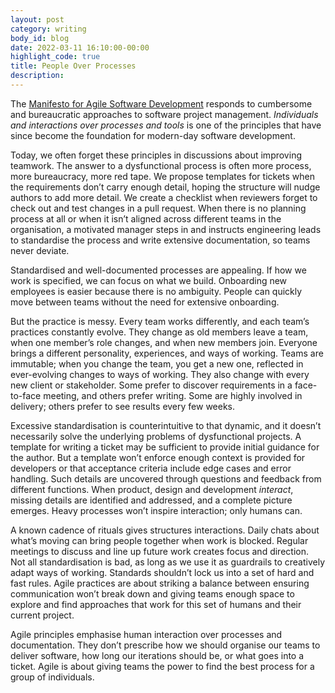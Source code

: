```yaml
---
layout: post
category: writing
body_id: blog
date: 2022-03-11 16:10:00-00:00
highlight_code: true
title: People Over Processes
description: 
---
```


The [Manifesto for Agile Software Development](https://agilemanifesto.org) responds to cumbersome and bureaucratic approaches to software project management. _Individuals and interactions over processes and tools_ is one of the principles that have since become the foundation for modern-day software development.

Today, we often forget these principles in discussions about improving teamwork. The answer to a dysfunctional process is often more process, more bureaucracy, more red tape. We propose templates for tickets when the requirements don’t carry enough detail, hoping the structure will nudge authors to add more detail. We create a checklist when reviewers forget to check out and test changes in a pull request. When there is no planning process at all or when it isn’t aligned across different teams in the organisation, a motivated manager steps in and instructs engineering leads to standardise the process and write extensive documentation, so teams never deviate.

Standardised and well-documented processes are appealing. If how we work is specified, we can focus on what we build. Onboarding new employees is easier because there is no ambiguity. People can quickly move between teams without the need for extensive onboarding.  

But the practice is messy. Every team works differently, and each team’s practices constantly evolve. They change as old members leave a team, when one member’s role changes, and when new members join. Everyone brings a different personality, experiences, and ways of working. Teams are immutable; when you change the team, you get a new one, reflected in ever-evolving changes to ways of working. They also change with every new client or stakeholder. Some prefer to discover requirements in a face-to-face meeting, and others prefer writing. Some are highly involved in delivery; others prefer to see results every few weeks. 

Excessive standardisation is counterintuitive to that dynamic, and it doesn’t necessarily solve the underlying problems of dysfunctional projects. A template for writing a ticket may be sufficient to provide initial guidance for the author. But a template won’t enforce enough context is provided for developers or that acceptance criteria include edge cases and error handling. Such details are uncovered through questions and feedback from different functions. When product, design and development _interact_, missing details are identified and addressed, and a complete picture emerges. Heavy processes won’t inspire interaction; only humans can.  

A known cadence of rituals gives structures interactions. Daily chats about what’s moving can bring people together when work is blocked. Regular meetings to discuss and line up future work creates focus and direction. Not all standardisation is bad, as long as we use it as guardrails to creatively adapt ways of working. Standards shouldn’t lock us into a set of hard and fast rules. Agile practices are about striking a balance between ensuring communication won’t break down and giving teams enough space to explore and find approaches that work for this set of humans and their current project. 

Agile principles emphasise human interaction over processes and documentation. They don’t prescribe how we should organise our teams to deliver software, how long our iterations should be, or what goes into a ticket. Agile is about giving teams the power to find the best process for a group of individuals. 